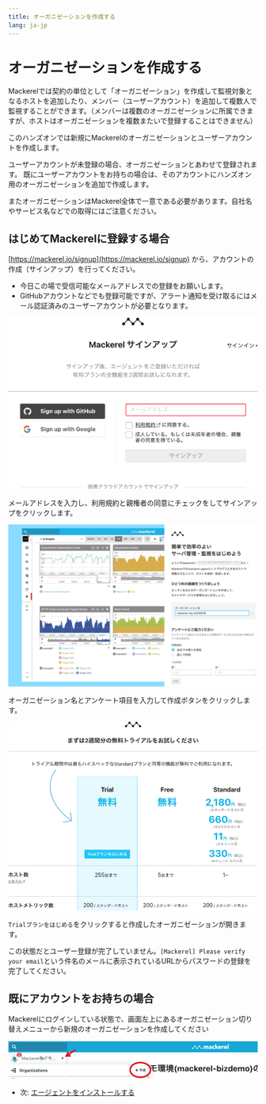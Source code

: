 ```yaml
---
title: オーガニゼーションを作成する
lang: ja-jp
---
```


# オーガニゼーションを作成する

Mackerelでは契約の単位として「オーガニゼーション」を作成して監視対象となるホストを追加したり、メンバー（ユーザーアカウント）を追加して複数人で監視することができます。（メンバーは複数のオーガニゼーションに所属できますが、ホストはオーガニゼーションを複数またいで登録することはできません）

このハンズオンでは新規にMackerelのオーガニゼーションとユーザーアカウントを作成します。

ユーザーアカウントが未登録の場合、オーガニゼーションとあわせて登録されます。
既にユーザーアカウントをお持ちの場合は、そのアカウントにハンズオン用のオーガニゼーションを追加で作成します。

またオーガニゼーションはMackerel全体で一意である必要があります。自社名やサービス名などでの取得にはご注意ください。

## はじめてMackerelに登録する場合
[https://mackerel.io/signup](https://mackerel.io/signup) から、アカウントの作成（サインアップ）を行ってください。

- 今日この場で受信可能なメールアドレスでの登録をお願いします。
- GitHubアカウントなどでも登録可能ですが、アラート通知を受け取るにはメール認証済みのユーザーアカウントが必要となります。

![](./signup.png)

メールアドレスを入力し、利用規約と親権者の同意にチェックをしてサインアップをクリックします。

![](./instruction.png)

オーガニゼーション名とアンケート項目を入力して作成ボタンをクリックします。

![](./plan.png)

`Trialプランをはじめる`をクリックすると作成したオーガニゼーションが開きます。

この状態だとユーザー登録が完了していません。`[Mackerel] Please verify your email`という件名のメールに表示されているURLからパスワードの登録を完了してください。


## 既にアカウントをお持ちの場合
Mackerelにログインしている状態で、画面左上にあるオーガニゼーション切り替えメニューから新規のオーガニゼーションを作成してください

![](./create_new_org.png)

- 次: [エージェントをインストールする](../02_install_agent/readme.md)
